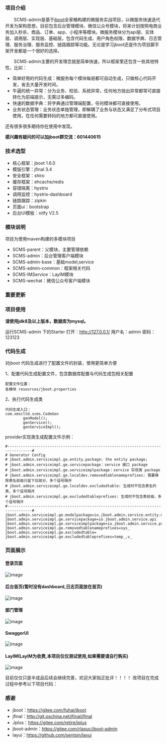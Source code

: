 ### 项目介绍
    
　　SCMS-admin是基于[jboot](https://github.com/yangfuhai/jboot)全家桶构建的微服务实战项目，以微服务快速迭代开发为架构思想，目前包含后台管理模块、微信公众号模块，将来计划按照电商业务加入秒杀、商品、订单、app、小程序等模块。微服务模块分为api层、实体层、调用层、实现层、基础层，包含代码生成、用户角色权限、数据字典、日志管理、服务治理、服务监控、链路跟踪等功能。无论是学习jboot还是作为项目脚手架开发都是一个很好的选择。

　　SCMS-admin主要的开发理念就是简单快速，所以框架里还包含一些其他特性，比如：

 - 简单好用的代码生成：微服务每个模块每层都可自动生成，只做核心代码开发，省去大量开发时间。
 - 牛逼的统一异常：分为业务、校验、系统异常，任何地方抛出异常都常可直接转化为前端提示，无需过多编码。
 - 快速的数据字典：将字典通过管理端配置，任何模块都可直接使用。
 - 业务状态管理：业务状态单独管理，即解耦了业务与状态又满足了分布式项目使用，在任何需要转码的地方都可直接使用。
 
 还有很多很多期待你在使用中发现。

 **感兴趣有疑问的可以加jboot群交流：601440615** 

### 技术选型

 - 核心框架：jboot 1.6.0
 - 模版引擎：jfinal 3.4
 - 安全框架：shiro
 - 缓存框架：ehcache/redis
 - 容错隔离：hystrix
 - 调用监控：hystrix-dashboard
 - 链路跟踪：zipkin
 - 页面ui：bootstrap
 - 后台UI模板：nitfy V2.5

### 模块说明

项目为使用maven构建的多模块项目

 - SCMS-parent：父模块，主要管理依赖
 - SCMS-admin：后台管理客户端模块
 - SCMS-admin-base：基础model,service
 - SCMS-admin-common：框架相关代码
 - SCMS-IMService：LayIM模块
 - SCMS-wechat：微信公众号客户端模块
### 重要更新



 
### 项目使用

**请使用jdk8及以上版本，数据库为mysql。** 

运行SCMS-admin 下的Starter
打开：http://127.0.0.1/
用户名：admin 密码：123123
    
### 代码生成

对jboot 代码生成进行了配置文件的封装，使用更简单方便

1、配置代码生成配置文件，包含数据库配置与代码生成包相关配置
    
    配置文件位置：
    各模块 resources/jboot.properties

2、执行代码生成类

    代码生成入口：
    com.xmscltd.scms.CodeGen
            genModel();
            genService();
            genServiceImpl();

provider实现类生成配置文件示例：
   
    #---------------------------------------------------------------------------------#
    # Generator Config
    # jboot.admin.serviceimpl.ge.entity.package: the entity package;
    # jboot.admin.serviceimpl.ge.servicepackage：service 接口 package
    # jboot.admin.serviceimpl.ge.serviceimplpackage：service 实现类 package
    # jboot.admin.serviceimpl.ge.localdev.removedtablenameprefixes: 需要移除表名前缀只留下后部分，多个逗号隔开
    # jboot.admin.serviceimpl.ge.localdev.excludedtable: 生成时不包含表名列表，多个逗号隔开
    # jboot.admin.serviceimpl.ge.excludedtableprefixes: 生成时不包含表前缀，多个逗号隔开
    #---------------------------------------------------------------------------------#
    jboot.admin.serviceimpl.ge.modelpackage=io.jboot.admin.service.entity.model
    jboot.admin.serviceimpl.ge.servicepackage=io.jboot.admin.service.api
    jboot.admin.serviceimpl.ge.serviceimplpackage=io.jboot.admin.service.provider
    jboot.admin.serviceimpl.ge.removedtablenameprefixes=sys_
    jboot.admin.serviceimpl.ge.excludedtable=
    jboot.admin.serviceimpl.ge.excludedtableprefixes=temp_,v_
    
### 页面展示
#### 登录页面
![image](./img/login.png)
#### 后台首页(暂时没有dashboard,日志页面放在首页)
![image](./img/dashboard.png)
#### 部门管理
![image](./img/department.png)
#### SwaggerUI
![image](./img/swaggerui.png)
#### LayIM(LayIM为收费,本项目仅仅测试使用,如果需要请自行购买)
![image](./img/layim.png)

 目前仅仅只是半成品后续会继续完善，欢迎大家指正批评！！！！
改项目在完成过程中参考以下项目代码：
### 感谢

 - jboot：https://gitee.com/fuhai/jboot
 - jfinal：http://git.oschina.net/jfinal/jfinal
 - Jplus：https://gitee.com/retire/jplus
 - jboot-admin：https://gitee.com/rlaxuc/jboot-admin
 - layui：https://github.com/sentsin/layui
